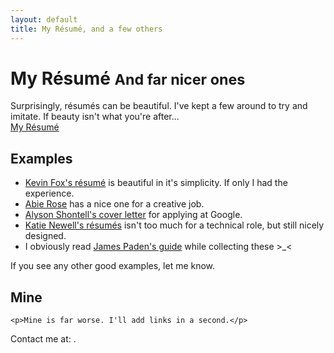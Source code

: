 ```yaml
---
layout: default
title: My Résumé, and a few others
---
```



<div class="row page-header">
  <div class="col-lg-12">
    <h1>My Résumé <small>And far nicer ones</small></h1>
  </div>
</div>
<div class="row">
<div class="col-lg-6">
  <div class="jumbotron">
Surprisingly, résumés can be beautiful. I've kept a few around to try and imitate. If beauty isn't what you're after...<br/>
<div><a class="btn btn-primary btn-lg" href="latex/bodey-cv.pdf">My Résumé</a></div>
  </div>
</div>
</div>

## Examples

* [Kevin Fox's résumé](http://fury.com/resume/kevin_fox_resume.pdf) is beautiful in it's simplicity. If only I had the experience.
* [Abie Rose](http://abierose.com/resume.pdf) has a nice one for a creative job.
* [Alyson Shontell's cover letter](http://www.businessinsider.com/this-is-the-application-and-cover-letter-that-got-me-an-interview-with-google-2011-2) for applying at Google.
* [Katie Newell's résumés](http://www.katienewell.com) isn't too much for a technical role, but still nicely designed.
* I obviously read [James Paden's guide](http://www.xemion.com/website-design-learning-center/5-steps-to-the-perfect-web-designer-resume/) while collecting these >_<

<div class="alert">
If you see any other good examples, let me know.
</div>

<div class="row">
  <div class="col-lg-6">
    <h2>Mine</h2>
    
    <p>Mine is far worse. I'll add links in a second.</p>
  </div>
</div>
Contact me at: <bodey.baker@gmail.com>.
